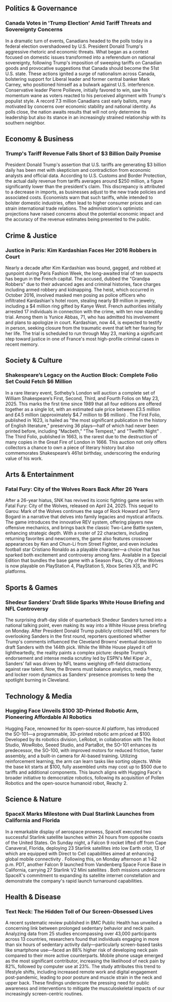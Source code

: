 ## Politics & Governance

### Canada Votes in 'Trump Election' Amid Tariff Threats and Sovereignty Concerns

In a dramatic turn of events, Canadians headed to the polls today in a federal election overshadowed by U.S. President Donald Trump's aggressive rhetoric and economic threats. What began as a contest focused on domestic issues transformed into a referendum on national sovereignty, following Trump's imposition of sweeping tariffs on Canadian goods and provocative suggestions that Canada should become the 51st U.S. state. These actions ignited a surge of nationalism across Canada, bolstering support for Liberal leader and former central banker Mark Carney, who positioned himself as a bulwark against U.S. interference. Conservative leader Pierre Poilievre, initially favored to win, saw his momentum wane as voters reacted to his perceived alignment with Trump's populist style. A record 7.3 million Canadians cast early ballots, many motivated by concerns over economic stability and national identity. As polls close, the nation awaits results that will not only determine its leadership but also its stance in an increasingly strained relationship with its southern neighbor.

## Economy & Business

### Trump's Tariff Revenue Falls Short of $3 Billion Daily Promise

President Donald Trump's assertion that U.S. tariffs are generating $3 billion daily has been met with skepticism and contradiction from economic analysts and official data. According to U.S. Customs and Border Protection, the actual daily revenue from tariffs averages around $250 million, a figure significantly lower than the president's claim. This discrepancy is attributed to a decrease in imports, as businesses adjust to the new trade policies and associated costs. Economists warn that such tariffs, while intended to bolster domestic industries, often lead to higher consumer prices and can strain international trade relations. The administration's optimistic projections have raised concerns about the potential economic impact and the accuracy of the revenue estimates being presented to the public.

## Crime & Justice

### Justice in Paris: Kim Kardashian Faces Her 2016 Robbers in Court

Nearly a decade after Kim Kardashian was bound, gagged, and robbed at gunpoint during Paris Fashion Week, the long-awaited trial of ten suspects has begun in the French capital. The accused, dubbed the "Grandpa Robbers" due to their advanced ages and criminal histories, face charges including armed robbery and kidnapping. The heist, which occurred in October 2016, involved masked men posing as police officers who infiltrated Kardashian's hotel room, stealing nearly $9 million in jewelry, including a $4 million ring gifted by Kanye West. French authorities initially arrested 17 individuals in connection with the crime, with ten now standing trial. Among them is Yunice Abbas, 71, who has admitted his involvement and plans to apologize in court. Kardashian, now 44, is expected to testify in person, seeking closure from the traumatic event that left her fearing for her life. The trial is scheduled to run through May 23, marking a significant step toward justice in one of France's most high-profile criminal cases in recent memory.

## Society & Culture

### Shakespeare’s Legacy on the Auction Block: Complete Folio Set Could Fetch $6 Million

In a rare literary event, Sotheby’s London will auction a complete set of William Shakespeare’s First, Second, Third, and Fourth Folios on May 23, 2025. This marks the first time since 1989 that all four editions are offered together as a single lot, with an estimated sale price between £3.5 million and £4.5 million (approximately $4.7 million to $6 million) . The First Folio, published in 1623, is hailed as "the most significant publication in the history of English literature," preserving 36 plays—half of which had never been printed before, including "Macbeth," "The Tempest," and "Twelfth Night" . The Third Folio, published in 1663, is the rarest due to the destruction of many copies in the Great Fire of London in 1666. This auction not only offers collectors a chance to own a piece of literary history but also commemorates Shakespeare’s 461st birthday, underscoring the enduring value of his work.

## Arts & Entertainment

### Fatal Fury: City of the Wolves Roars Back After 26 Years

After a 26-year hiatus, SNK has revived its iconic fighting game series with Fatal Fury: City of the Wolves, released on April 24, 2025. This sequel to Garou: Mark of the Wolves continues the saga of Rock Howard and Terry Bogard in a narrative that delves into family legacies and mystical artifacts. The game introduces the innovative REV system, offering players new offensive mechanics, and brings back the classic Two-Lane Battle system, enhancing strategic depth. With a roster of 22 characters, including returning favorites and newcomers, the game also features crossover appearances by Ken and Chun-Li from Street Fighter, and even includes football star Cristiano Ronaldo as a playable character—a choice that has sparked both excitement and controversy among fans. Available in a Special Edition that bundles the base game with a Season Pass, City of the Wolves is now playable on PlayStation 4, PlayStation 5, Xbox Series X|S, and PC platforms.

## Sports & Games

### Shedeur Sanders’ Draft Slide Sparks White House Briefing and NFL Controversy

The surprising draft-day slide of quarterback Shedeur Sanders turned into a national talking point, even making its way into a White House press briefing on Monday. After President Donald Trump publicly criticized NFL owners for overlooking Sanders in the first round, reporters questioned whether Trump's comments influenced the Cleveland Browns’ eventual decision to draft Sanders with the 144th pick. While the White House played it off lightheartedly, the reality paints a complex picture: despite Trump’s endorsement and intense media scrutiny led by ESPN's Mel Kiper Jr., Sanders’ fall was driven by NFL teams weighing off-field distractions against raw talent. Now, the Browns must balance analytics, media frenzy, and locker room dynamics as Sanders' presence promises to keep the spotlight burning in Cleveland.

## Technology & Media

### Hugging Face Unveils $100 3D-Printed Robotic Arm, Pioneering Affordable AI Robotics

Hugging Face, renowned for its open-source AI platform, has introduced the SO-101—a programmable, 3D-printed robotic arm priced at $100. Developed by its robotics division, LeRobot, in collaboration with The Robot Studio, WowRobo, Seeed Studio, and PartaBot, the SO-101 enhances its predecessor, the SO-100, with improved motors for reduced friction, faster assembly, and a built-in camera for AI-based training. Utilizing reinforcement learning, the arm can learn tasks like sorting objects. While the base kit starts at $100, fully assembled units may cost up to $500 due to tariffs and additional components. This launch aligns with Hugging Face's broader initiative to democratize robotics, following its acquisition of Pollen Robotics and the open-source humanoid robot, Reachy 2.

## Science & Nature

### SpaceX Marks Milestone with Dual Starlink Launches from California and Florida

In a remarkable display of aerospace prowess, SpaceX executed two successful Starlink satellite launches within 24 hours from opposite coasts of the United States. On Sunday night, a Falcon 9 rocket lifted off from Cape Canaveral, Florida, deploying 23 Starlink satellites into low Earth orbit, 13 of which are equipped with Direct to Cell capabilities aimed at enhancing global mobile connectivity . Following this, on Monday afternoon at 1:42 p.m. PDT, another Falcon 9 launched from Vandenberg Space Force Base in California, carrying 27 Starlink V2 Mini satellites . Both missions underscore SpaceX's commitment to expanding its satellite internet constellation and demonstrate the company's rapid launch turnaround capabilities.

## Health & Disease

### Text Neck: The Hidden Toll of Our Screen-Obsessed Lives

A recent systematic review published in BMC Public Health has unveiled a concerning link between prolonged sedentary behavior and neck pain. Analyzing data from 25 studies encompassing over 43,000 participants across 13 countries, researchers found that individuals engaging in more than six hours of sedentary activity daily—particularly screen-based tasks like smartphone use—faced an 88% higher risk of developing neck pain compared to their more active counterparts. Mobile phone usage emerged as the most significant contributor, increasing the likelihood of neck pain by 82%, followed by computer use at 23%. The study attributes this trend to lifestyle shifts, including increased remote work and digital engagement post-pandemic, leading to poor posture and muscle strain in the neck and upper back. These findings underscore the pressing need for public awareness and interventions to mitigate the musculoskeletal impacts of our increasingly screen-centric routines. 
